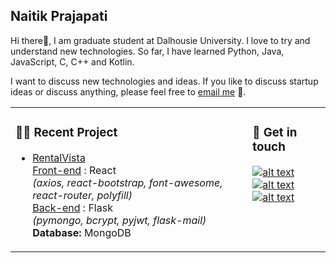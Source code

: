 ## Naitik Prajapati

Hi there👋, I am graduate student at Dalhousie University. I love to try and understand new technologies. So far, I have learned Python, Java, JavaScript, C, C++ and Kotlin. 

I want to discuss new technologies and ideas. If you like to discuss startup ideas or discuss anything, please feel free to [email me](naitik100100@gmail.com) 💬.

<table><tr><td valign="top">

### 👨‍💻 Recent Project
<!-- recent_releases starts -->
* [RentalVista](https://rentalvista.herokuapp.com/)  
[Front-end](https://github.com/naitik100100/RentalVista-Frontend.git) : React  
*(axios, react-bootstrap, font-awesome, react-router, polyfill)*  
[Back-end](https://github.com/naitik100100/RentalVista-Backend.git) : Flask  
*(pymongo, bcrypt, pyjwt, flask-mail)*  
**Database:** MongoDB 

</td><td valign="top">

### 📙 Get in touch
<!-- tils starts -->
[![alt text][1.1]][1]
[![alt text][2.1]][2]  
[![alt text][4.1]][4] 


<!-- tils ends -->
</td></tr></table>


<!-- links to social media icons -->
<!-- no need to change these -->

<!-- icons with padding -->

[1.1]: https://img.icons8.com/color/42/000000/twitter.png (Twitter)
[2.1]: https://img.icons8.com/color/42/000000/linkedin.png (LinkedIn)
[4.1]: https://img.icons8.com/material-sharp/42/000000/github.png (Github)

<!-- links to your social media accounts -->
<!-- update these accordingly -->

[1]: https://twitter.com/ImNaitikP
[2]: https://www.linkedin.com/in/naitik100100/
[4]: https://github.com/naitik100100

<!-- Please don't remove this: Grab your social icons from https://github.com/carlsednaoui/gitsocial -->

<!--
**SahilFruitwala/SahilFruitwala** is a ✨ _special_ ✨ repository because its `README.md` (this file) appears on your GitHub profile.

Here are some ideas to get you started:

- 🔭 I’m currently working on ...
- 🌱 I’m currently learning ...
- 👯 I’m looking to collaborate on ...
- 🤔 I’m looking for help with ...
- 💬 Ask me about ...
- 📫 How to reach me: ...
- 😄 Pronouns: ...
- ⚡ Fun fact: ...
-->

